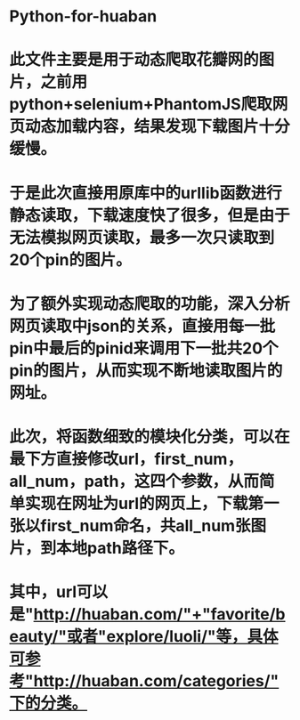 # Python-for-huaban
# 此文件主要是用于动态爬取花瓣网的图片，之前用python+selenium+PhantomJS爬取网页动态加载内容，结果发现下载图片十分缓慢。
# 于是此次直接用原库中的urllib函数进行静态读取，下载速度快了很多，但是由于无法模拟网页读取，最多一次只读取到20个pin的图片。
# 为了额外实现动态爬取的功能，深入分析网页读取中json的关系，直接用每一批pin中最后的pinid来调用下一批共20个pin的图片，从而实现不断地读取图片的网址。
# 此次，将函数细致的模块化分类，可以在最下方直接修改url，first_num，all_num，path，这四个参数，从而简单实现在网址为url的网页上，下载第一张以first_num命名，共all_num张图片，到本地path路径下。
# 其中，url可以是"http://huaban.com/"+"favorite/beauty/"或者"explore/luoli/"等，具体可参考"http://huaban.com/categories/"下的分类。
